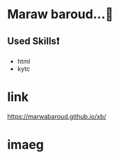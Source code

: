 # Maraw baroud...:girl:
## Used Skills:exclamation:
* html
* kytc
# link
https://marwabaroud.github.io/xb/
# imaeg
<!-- ![](https://user-images.githubusercontent.com/92858352/138953260-e69dec81-6341-4a3d-9d11-b3b657b84422.png) -->

